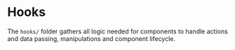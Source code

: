 # Hooks

The `hooks/` folder gathers all logic needed for components to handle actions and data passing, manipulations and component lifecycle.
